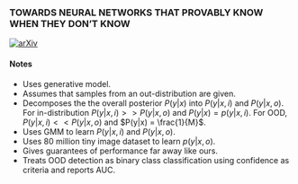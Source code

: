 ### TOWARDS NEURAL NETWORKS THAT PROVABLY KNOW WHEN THEY DON’T KNOW
[![arXiv](https://img.shields.io/badge/arXiv-2004.12908-red.svg?style=flat)](https://arxiv.org/pdf/1909.12180.pdf)

#### Notes 
- Uses generative model.
- Assumes that samples from an out-distribution are given.
- Decomposes the the overall posterior $P(y|x)$ into $P(y|x,i)$ and $P(y|x,o)$. For in-distribution $P(y|x,i) >> P(y|x,o)$ and $P(y|x) = p(y|x,i)$. For OOD, $P(y|x,i) << P(y|x,o)$ and $P(y|x) = \frac{1}{M}$.
- Uses GMM to learn $P(y|x,i)$ and $P(y|x,o)$.
- Uses 80 million tiny image dataset to learn $p(y|x,o)$.
- Gives guarantees of performance far away like ours.
- Treats OOD detection as binary class classification using confidence as criteria and reports AUC.